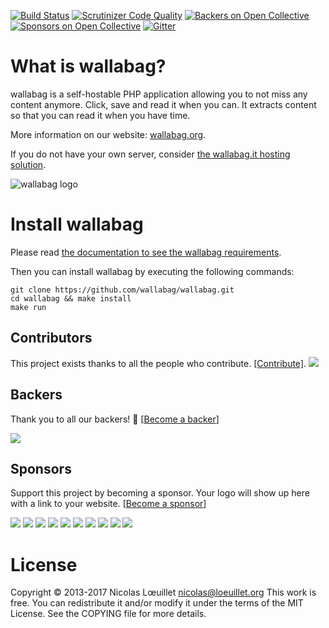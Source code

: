 [![Build Status](https://api.travis-ci.org/wallabag/wallabag.svg?branch=master)](https://travis-ci.org/wallabag/wallabag)
[![Scrutinizer Code Quality](https://scrutinizer-ci.com/g/wallabag/wallabag/badges/quality-score.png?b=master)](https://scrutinizer-ci.com/g/wallabag/wallabag/?branch=master)
[![Backers on Open Collective](https://opencollective.com/wallabag/backers/badge.svg)](#backers) [![Sponsors on Open Collective](https://opencollective.com/wallabag/sponsors/badge.svg)](#sponsors) [![Gitter](https://badges.gitter.im/gitterHQ/gitter.svg)](https://gitter.im/wallabag/wallabag)

# What is wallabag?
wallabag is a self-hostable PHP application allowing you to not miss any content anymore.
Click, save and read it when you can. It extracts content so that you can read it when you have time.

More information on our website: [wallabag.org](https://wallabag.org).

If you do not have your own server, consider [the wallabag.it hosting solution](https://wallabag.it).

![wallabag logo](https://raw.githubusercontent.com/wallabag/logo/master/_default/typo-horizontal/png/sm/logo-typo-horizontal-black-no-bg-no-border-sm.png)

# Install wallabag
Please read [the documentation to see the wallabag requirements](http://doc.wallabag.org/en/master/user/installation.html#requirements).

Then you can install wallabag by executing the following commands:

```
git clone https://github.com/wallabag/wallabag.git
cd wallabag && make install
make run
```

## Contributors

This project exists thanks to all the people who contribute. [[Contribute]](CONTRIBUTING.md).
<a href="graphs/contributors"><img src="https://opencollective.com/wallabag/contributors.svg?width=890" /></a>


## Backers

Thank you to all our backers! 🙏 [[Become a backer](https://opencollective.com/wallabag#backer)]

<a href="https://opencollective.com/wallabag#backers" target="_blank"><img src="https://opencollective.com/wallabag/backers.svg?width=890"></a>


## Sponsors

Support this project by becoming a sponsor. Your logo will show up here with a link to your website. [[Become a sponsor](https://opencollective.com/wallabag#sponsor)]

<a href="https://opencollective.com/wallabag/sponsor/0/website" target="_blank"><img src="https://opencollective.com/wallabag/sponsor/0/avatar.svg"></a>
<a href="https://opencollective.com/wallabag/sponsor/1/website" target="_blank"><img src="https://opencollective.com/wallabag/sponsor/1/avatar.svg"></a>
<a href="https://opencollective.com/wallabag/sponsor/2/website" target="_blank"><img src="https://opencollective.com/wallabag/sponsor/2/avatar.svg"></a>
<a href="https://opencollective.com/wallabag/sponsor/3/website" target="_blank"><img src="https://opencollective.com/wallabag/sponsor/3/avatar.svg"></a>
<a href="https://opencollective.com/wallabag/sponsor/4/website" target="_blank"><img src="https://opencollective.com/wallabag/sponsor/4/avatar.svg"></a>
<a href="https://opencollective.com/wallabag/sponsor/5/website" target="_blank"><img src="https://opencollective.com/wallabag/sponsor/5/avatar.svg"></a>
<a href="https://opencollective.com/wallabag/sponsor/6/website" target="_blank"><img src="https://opencollective.com/wallabag/sponsor/6/avatar.svg"></a>
<a href="https://opencollective.com/wallabag/sponsor/7/website" target="_blank"><img src="https://opencollective.com/wallabag/sponsor/7/avatar.svg"></a>
<a href="https://opencollective.com/wallabag/sponsor/8/website" target="_blank"><img src="https://opencollective.com/wallabag/sponsor/8/avatar.svg"></a>
<a href="https://opencollective.com/wallabag/sponsor/9/website" target="_blank"><img src="https://opencollective.com/wallabag/sponsor/9/avatar.svg"></a>



# License
Copyright © 2013-2017 Nicolas Lœuillet <nicolas@loeuillet.org>
This work is free. You can redistribute it and/or modify it under the
terms of the MIT License. See the COPYING file for more details.
